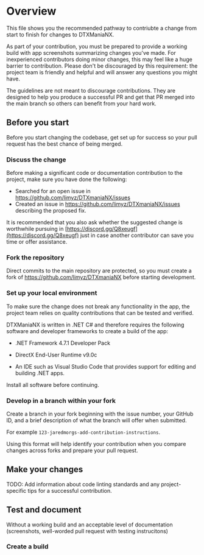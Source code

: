 # Overview

This file shows you the recommended pathway to contriubte a change from start to finish for changes to DTXManiaNX.

As part of your contribution, you must be prepared to provide a working build with app screenshots summarizing changes you've made.
For inexperienced contributors doing minor changes, this may feel like a huge barrier to contribution.
Please don't be discouraged by this requirement: the project team is friendly and helpful and will answer any questions you might have.

The guidelines are not meant to discourage contributions. 
They are designed to help you produce a successful PR and get that PR merged into the main branch so others can benefit from your hard work.

## Before you start

Before you start changing the codebase, get set up for success so your pull request has the best chance of being merged.

### Discuss the change

Before making a significant code or documentation contribution to the project, make sure you have done the following:

* Searched for an open issue in https://github.com/limyz/DTXmaniaNX/issues  
* Created an issue in https://github.com/limyz/DTXmaniaNX/issues describing the proposed fix.

It is recommended that you also ask whether the suggested change is worthwhile pursuing in [https://discord.gg/Q8xeugf](https://discord.gg/Q8xeugf) just in case another contributor can save you time or offer assistance.

### Fork the repository

Direct commits to the main repository are protected, so you must create a fork of https://github.com/limyz/DTXmaniaNX before starting development.

### Set up your local environment

To make sure the change does not break any functionality in the app, the project team relies on quality contributions that can be tested and verified.

DTXManiaNX is written in .NET C# and therefore requires the following software and developer frameworks to create a build of the app:

* .NET Framework 4.7.1 Developer Pack

* DirectX End-User Runtime v9.0c

* An IDE such as Visual Studio Code that provides support for editing and building .NET apps.

Install all software before continuing.

### Develop in a branch within your fork

Create a branch in your fork beginning with the issue number, your GitHub ID, and a brief description of what the branch will offer when submitted.

For example `123-jaredmorgs-add-contribution-instructions`.

Using this format will help identify your contribution when you compare changes across forks and prepare your pull request.

## Make your changes

TODO: Add information about code linting standards and any project-specific tips for a successful contribution.

## Test and document

Without a working build and an acceptable level of documentation (screenshots, well-worded pull request with testing instrucitons)

### Create a build